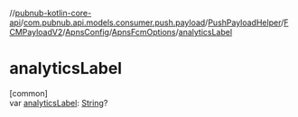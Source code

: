 //[pubnub-kotlin-core-api](../../../../../../index.md)/[com.pubnub.api.models.consumer.push.payload](../../../../index.md)/[PushPayloadHelper](../../../index.md)/[FCMPayloadV2](../../index.md)/[ApnsConfig](../index.md)/[ApnsFcmOptions](index.md)/[analyticsLabel](analytics-label.md)

# analyticsLabel

[common]\
var [analyticsLabel](analytics-label.md): [String](https://kotlinlang.org/api/core/kotlin-stdlib/kotlin/-string/index.html)?
